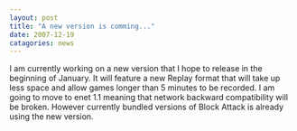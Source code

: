 ```yaml
---
layout: post
title: "A new version is comming..."
date: 2007-12-19
catagories: news
---
```

I am currently working on a new version that I hope to release in the beginning of January.
It will feature a new Replay format that will take up less space and allow games longer than 5 minutes to be recorded. I am going to move to enet 1.1 meaning that network backward compatibility will be broken. However currently bundled versions of Block Attack is already using the new version.
